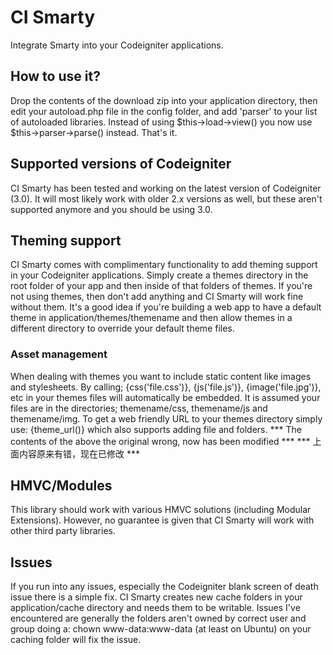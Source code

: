 # CI Smarty
Integrate Smarty into your Codeigniter applications. 

## How to use it?
Drop the contents of the download zip into your application directory, then edit your autoload.php file in the config folder, and add 'parser' to your list of autoloaded libraries. Instead of using $this->load->view() you now use $this->parser->parse() instead. That's it.

## Supported versions of Codeigniter
CI Smarty has been tested and working on the latest version of Codeigniter (3.0). It will most likely work with older 2.x versions as well, but these aren't supported anymore and you should be using 3.0.

## Theming support
CI Smarty comes with complimentary functionality to add theming support in your Codeigniter applications. Simply create a themes directory in the root folder of your app and then inside of that folders of themes. If you're not using themes, then don't add anything and CI Smarty will work fine without them. It's a good idea if you're building a web app to have a default theme in application/themes/themename and then allow themes in a different directory to override your default theme files.

### Asset management
When dealing with themes you want to include static content like images and stylesheets. By calling; {css('file.css')}, {js('file.js')}, {image('file.jpg')}, etc in your themes files will automatically be embedded. It is assumed your files are in the directories; themename/css, themename/js and themename/img. To get a web friendly URL to your themes directory simply use: {theme_url()} which also supports adding file and folders.
*** The contents of the above the original wrong, now has been modified ***
*** 上面内容原来有错，现在已修改 ***


## HMVC/Modules
This library should work with various HMVC solutions (including Modular Extensions). However, no guarantee is given that CI Smarty will work with other third party libraries.

## Issues
If you run into any issues, especially the Codeigniter blank screen of death issue there is a simple fix. CI Smarty creates new cache folders in your application/cache directory and needs them to be writable. Issues I've encountered are generally the folders aren't owned by correct user and group doing a: chown www-data:www-data (at least on Ubuntu) on your caching folder will fix the issue.
